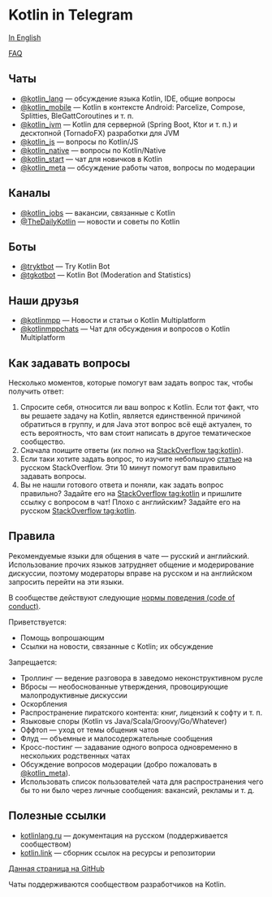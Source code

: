 # Kotlin in Telegram

[In English](https://kotlinby.github.io/kotlin-telegram/en/)

[FAQ](https://kotlinby.github.io/kotlin-telegram/faq)

## Чаты

* [@kotlin_lang](https://t.me/kotlin_lang) — обсуждение языка Kotlin, IDE, общие вопросы
* [@kotlin_mobile](https://t.me/kotlin_mobile) — Kotlin в контексте Android: Parcelize, Compose, Splitties, BleGattCoroutines и т.&nbsp;п.
* [@kotlin_jvm](https://t.me/kotlin_jvm) — Kotlin для серверной (Spring Boot, Ktor и т.&nbsp;п.) и десктопной (TornadoFX) разработки для JVM
* [@kotlin_js](https://t.me/kotlin_js) — вопросы по Kotlin/JS
* [@kotlin_native](https://t.me/kotlinmpp) — вопросы по Kotlin/Native
* [@kotlin_start](https://t.me/kotlin_start) — чат для новичков в Kotlin
* [@kotlin_meta](https://t.me/kotlin_meta) — обсуждение работы чатов, вопросы по модерации

## Каналы

* [@kotlin_jobs](https://t.me/kotlin_jobs) — вакансии, связанные с Kotlin
* [@TheDailyKotlin](https://t.me/TheDailyKotlin) — новости и советы по Kotlin

## Боты

* [@tryktbot](https://t.me/tryktbot) — Try Kotlin Bot
* [@tgkotbot](https://t.me/tgkotbot) — Kotlin Bot (Moderation and Statistics)

## Наши друзья

* [@kotlinmpp](https://t.me/kotlinmpp) — Новости и статьи о Kotlin Multiplatform
* [@kotlinmppchats](https://t.me/kotlinmppchats) — Чат для обсуждения и вопросов о Kotlin Multiplatform

## Как задавать вопросы

Несколько моментов, которые помогут вам задать вопрос так, чтобы получить ответ:

1. Спросите себя, относится ли ваш вопрос к Kotlin. Если тот факт, что вы решаете задачу на Kotlin, является единственной причиной обратиться в группу, и для Java этот вопрос всё ещё актуален, то есть вероятность, что вам стоит написать в другое тематическое сообщество.
1. Сначала поищите ответы (их полно на [StackOverflow tag:kotlin](https://stackoverflow.com/questions/tagged/kotlin)).
1. Если таки хотите задать вопрос, то изучите небольшую [статью](https://ru.stackoverflow.com/help/how-to-ask) на русском StackOverflow. Эти 10 минут помогут вам правильно задавать вопросы.
1. Вы не нашли готового ответа и поняли, как задать вопрос правильно? Задайте его на [StackOverflow tag:kotlin](https://stackoverflow.com/questions/tagged/kotlin) и пришлите ссылку с вопросом в чат! Плохо с английским? Задайте его на русском [StackOverflow tag:kotlin](https://ru.stackoverflow.com/questions/tagged/kotlin).

## Правила

Рекомендуемые языки для общения в чате — русский и английский. Использование прочих языков затрудняет общение и модерирование дискуссии, поэтому модераторы вправе на русском и на английском запросить перейти на эти языки.

В сообществе действуют следующие [нормы поведения (code of conduct)](https://kotlinby.github.io/kotlin-telegram/code-of-conduct).

Приветствуется:

* Помощь вопрошающим
* Ссылки на новости, связанные с Kotlin; их обсуждение

Запрещается: 

* Троллинг — ведение разговора в заведомо неконструктивном русле
* Вбросы — необоснованные утверждения, провоцирующие малопродуктивные дискуссии
* Оскорбления
* Распространение пиратского контента: книг, лицензий к софту и т.&nbsp;п.
* Языковые споры (Kotlin vs Java/Scala/Groovy/Go/Whatever)
* Оффтоп — уход от темы общения чатов
* Флуд — объемные и малосодержательные сообщения
* Кросс-постинг — задавание одного вопроса одновременно в нескольких родственных чатах
* Обсуждение вопросов модерации (добро пожаловать в [@kotlin_meta](https://t.me/kotlin_meta)).
* Использовать список пользователей чата для распространения чего бы то ни было через личные сообщения: вакансий, рекламы и т.&nbsp;д.

## Полезные ссылки

* [kotlinlang.ru](http://kotlinlang.ru/) — документация на русском (поддерживается сообществом)
* [kotlin.link](https://kotlin.link/) — сборник ссылок на ресурсы и репозитории

[Данная страница на GitHub](https://github.com/KotlinBy/kotlin-telegram/blob/master/docs/index.md)

Чаты поддерживаются сообществом разработчиков на Kotlin.
